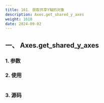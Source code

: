 ```yaml
---
title: 161. 获取共享Y轴的对象
description: Axes.get_shared_y_axes
weight: 1610
date: 2024-09-02
---
```

<style>
th, td {
  border: 1px solid rgb(190, 190, 190);
}
</style>


## 一、 Axes.get_shared_y_axes


### 1. 参数




### 2. 使用



```python


```


### 3. 源码
```python

```




